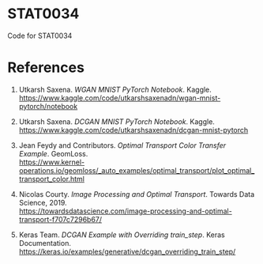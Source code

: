 # STAT0034
Code for STAT0034

# References
1. Utkarsh Saxena. *WGAN MNIST PyTorch Notebook*. Kaggle.  
   <https://www.kaggle.com/code/utkarshsaxenadn/wgan-mnist-pytorch/notebook>  

2. Utkarsh Saxena. *DCGAN MNIST PyTorch Notebook*. Kaggle.  
   <https://www.kaggle.com/code/utkarshsaxenadn/dcgan-mnist-pytorch>  

3. Jean Feydy and Contributors. *Optimal Transport Color Transfer Example*. GeomLoss.  
   <https://www.kernel-operations.io/geomloss/_auto_examples/optimal_transport/plot_optimal_transport_color.html>  

4. Nicolas Courty. *Image Processing and Optimal Transport*. Towards Data Science, 2019.  
   <https://towardsdatascience.com/image-processing-and-optimal-transport-f707c7296b67/>  

5. Keras Team. *DCGAN Example with Overriding train_step*. Keras Documentation.  
   <https://keras.io/examples/generative/dcgan_overriding_train_step/>
